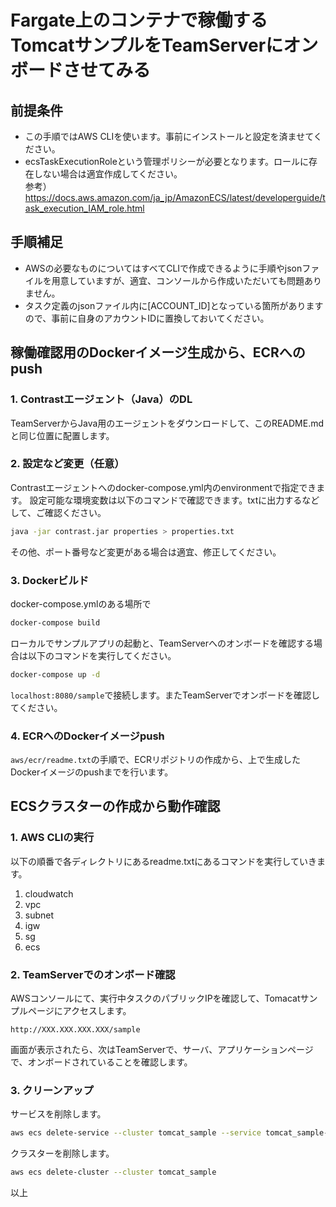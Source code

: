 # Fargate上のコンテナで稼働するTomcatサンプルをTeamServerにオンボードさせてみる

## 前提条件
- この手順ではAWS CLIを使います。事前にインストールと設定を済ませてください。
- ecsTaskExecutionRoleという管理ポリシーが必要となります。ロールに存在しない場合は適宜作成してください。  
  参考） https://docs.aws.amazon.com/ja_jp/AmazonECS/latest/developerguide/task_execution_IAM_role.html
## 手順補足
- AWSの必要なものについてはすべてCLIで作成できるように手順やjsonファイルを用意していますが、適宜、コンソールから作成いただいても問題ありません。  
- タスク定義のjsonファイル内に[ACCOUNT_ID]となっている箇所がありますので、事前に自身のアカウントIDに置換しておいてください。

## 稼働確認用のDockerイメージ生成から、ECRへのpush

### 1. Contrastエージェント（Java）のDL
TeamServerからJava用のエージェントをダウンロードして、このREADME.mdと同じ位置に配置します。

### 2. 設定など変更（任意）
Contrastエージェントへのdocker-compose.yml内のenvironmentで指定できます。
設定可能な環境変数は以下のコマンドで確認できます。txtに出力するなどして、ご確認ください。
```bash
java -jar contrast.jar properties > properties.txt
```
その他、ポート番号など変更がある場合は適宜、修正してください。

### 3. Dockerビルド
docker-compose.ymlのある場所で  
```bash
docker-compose build
```  
ローカルでサンプルアプリの起動と、TeamServerへのオンボードを確認する場合は以下のコマンドを実行してください。
```bash
docker-compose up -d
```
`localhost:8080/sample`で接続します。またTeamServerでオンボードを確認してください。
### 4. ECRへのDockerイメージpush
```aws/ecr/readme.txt```の手順で、ECRリポジトリの作成から、上で生成したDockerイメージのpushまでを行います。

## ECSクラスターの作成から動作確認

### 1. AWS CLIの実行

以下の順番で各ディレクトリにあるreadme.txtにあるコマンドを実行していきます。

1. cloudwatch
2. vpc
3. subnet
4. igw
5. sg
6. ecs

### 2. TeamServerでのオンボード確認
AWSコンソールにて、実行中タスクのパブリックIPを確認して、Tomacatサンプルページにアクセスします。
```
http://XXX.XXX.XXX.XXX/sample
```
画面が表示されたら、次はTeamServerで、サーバ、アプリケーションページで、オンボードされていることを確認します。

### 3. クリーンアップ
サービスを削除します。
```bash
aws ecs delete-service --cluster tomcat_sample --service tomcat_sample-service --force
```
クラスターを削除します。
```bash
aws ecs delete-cluster --cluster tomcat_sample
```

以上

